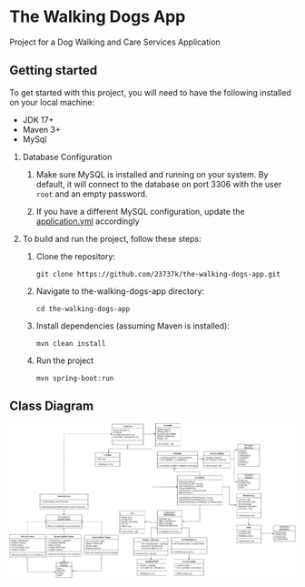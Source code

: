 # The Walking Dogs App
Project for a Dog Walking and Care Services Application

<!--
Features
-
- CRUD operations for routines
- CRUD operations for exercises and sets
- CRUD operations for custom exercises
- CRUD operations for workouts
- Statistics per workout and exercise
-->

Getting started
-
To get started with this project, you will need to have the following installed on your local machine:

* JDK 17+
* Maven 3+
* MySql

1) Database Configuration

    1. Make sure MySQL is installed and running on your system. By default, it will connect to the database on port 3306 with the user `root` and an empty password.
    
    2. If you have a different MySQL configuration, update the [application.yml](src/main/resources/application.yml) accordingly

2) To build and run the project, follow these steps:


   1. Clone the repository:
      ```
      git clone https://github.com/23737k/the-walking-dogs-app.git
      ```
      
   2. Navigate to the-walking-dogs-app directory:
      ```
      cd the-walking-dogs-app
      ```
   3. Install dependencies (assuming Maven is installed):
      ```
      mvn clean install
      ```
   4. Run the project
      ```
      mvn spring-boot:run
      ```
  <!--
   5. Access the API documentation using Swagger UI:
      
      Open a web browser and go to http://localhost:8080/doc/swagger-ui.html

   > The application will be available at http://localhost:8080
   -->

Class Diagram
-
![Class Diagram](the-walking-dogs-app-class-diagram.png)
